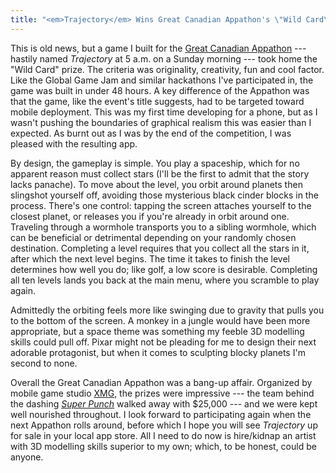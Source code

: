 ```yaml
---
title: "<em>Trajectory</em> Wins Great Canadian Appathon's \"Wild Card\" Category"
---
```


This is old news, but a game I built for the [Great Canadian Appathon](http://www.greatcanadianappathon.com/) --- hastily named *Trajectory* at 5 a.m. on a Sunday morning --- took home the "Wild Card" prize. The criteria was originality, creativity, fun and cool factor. Like the Global Game Jam and similar hackathons I've participated in, the game was built in under 48 hours. A key difference of the Appathon was that the game, like the event's title suggests, had to be targeted toward mobile deployment. This was my first time developing for a phone, but as I wasn't pushing the boundaries of graphical realism this was easier than I expected. As burnt out as I was by the end of the competition, I was pleased with the resulting app.

By design, the gameplay is simple. You play a spaceship, which for no apparent reason must collect stars (I'll be the first to admit that the story lacks panache). To move about the level, you orbit around planets then slingshot yourself off, avoiding those mysterious black cinder blocks in the process. There's one control: tapping the screen attaches yourself to the closest planet, or releases you if you're already in orbit around one. Traveling through a wormhole transports you to a sibling wormhole, which can be beneficial or detrimental depending on your randomly chosen destination. Completing a level requires that you collect all the stars in it, after which the next level begins. The time it takes to finish the level determines how well you do; like golf, a low score is desirable. Completing all ten levels lands you back at the main menu, where you scramble to play again.

Admittedly the orbiting feels more like swinging due to gravity that pulls you to the bottom of the screen. A monkey in a jungle would have been more appropriate, but a space theme was something my feeble 3D modelling skills could pull off. Pixar might not be pleading for me to design their next adorable protagonist, but when it comes to sculpting blocky planets I'm second to none.

Overall the Great Canadian Appathon was a bang-up affair. Organized by mobile game studio [XMG](http://www.xmgstudio.com/), the prizes were impressive --- the team behind the dashing *[Super Punch](http://www.youtube.com/watch?v=TEdiE3EdC8E)* walked away with $25,000 --- and we were kept well nourished throughout. I look forward to participating again when the next Appathon rolls around, before which I hope you will see *Trajectory* up for sale in your local app store. All I need to do now is hire/kidnap an artist with 3D modelling skills superior to my own; which, to be honest, could be anyone.
